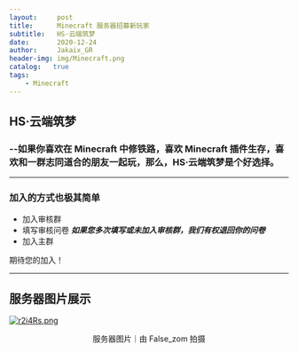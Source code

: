 ```yaml
---
layout:     post
title:      Minecraft 服务器招募新玩家
subtitle:   HS·云端筑梦
date:       2020-12-24
author:     Jakaix_GR
header-img: img/Minecraft.png
catalog:   true
tags:
    - Minecraft
---
```


## HS·云端筑梦

### --如果你喜欢在 Minecraft 中修铁路，喜欢 Minecraft 插件生存，喜欢和一群志同道合的朋友一起玩，那么，HS·云端筑梦是个好选择。

***

### 加入的方式也极其简单

- 加入审核群
- 填写审核问卷   ***如果您多次填写或未加入审核群，我们有权退回你的问卷***
- 加入主群

期待您的加入！

***

## 服务器图片展示

[![r2i4Rs.png](https://s3.ax1x.com/2020/12/24/r2i4Rs.png)](https://imgchr.com/i/r2i4Rs)

<center> 服务器图片｜由 False_zom 拍摄 </center>


